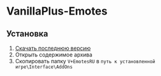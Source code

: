 # VanillaPlus-Emotes

## Установка
1. [Скачать последнюю версию](https://github.com/Johnny-Gat/VanillaPlus-Emotes/releases/latest)
1. Открыть содержимое архива
1. Скопировать папку `V+EmotesRU` в `путь к установленной игре\Interface\AddOns`
